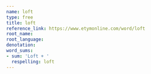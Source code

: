```yaml
---
name: loft
type: free
title: loft
reference_link: https://www.etymonline.com/word/loft
root_name: 
root_language: 
denotation: 
word_sums:
- sum: 'Loft + '
  respelling: loft
---
```

